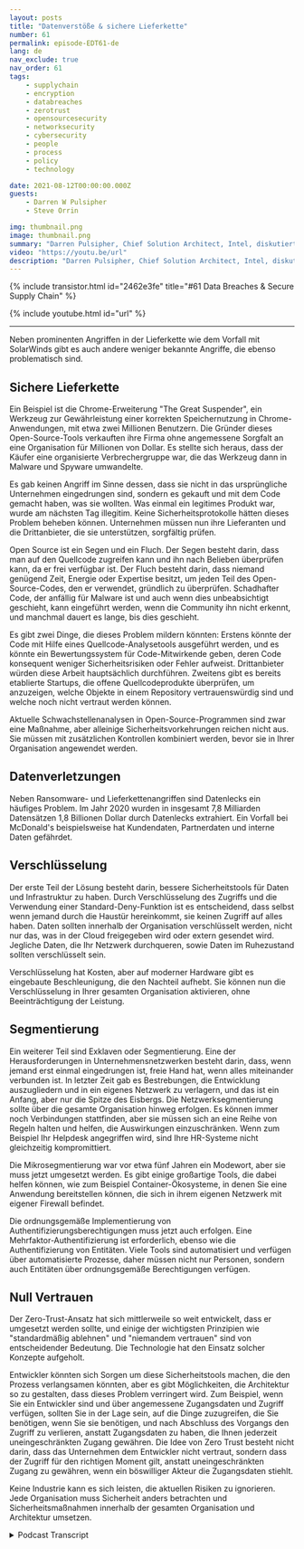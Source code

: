 ```yaml
---
layout: posts
title: "Datenverstöße & sichere Lieferkette"
number: 61
permalink: episode-EDT61-de
lang: de
nav_exclude: true
nav_order: 61
tags:
    - supplychain
    - encryption
    - databreaches
    - zerotrust
    - opensourcesecurity
    - networksecurity
    - cybersecurity
    - people
    - process
    - policy
    - technology

date: 2021-08-12T00:00:00.000Z
guests:
    - Darren W Pulsipher
    - Steve Orrin

img: thumbnail.png
image: thumbnail.png
summary: "Darren Pulsipher, Chief Solution Architect, Intel, diskutiert Datenverstöße und sichere Lieferketten mit dem häufigen Gast Steve Orrin, CTO von Intel, Federal."
video: "https://youtu.be/url"
description: "Darren Pulsipher, Chief Solution Architect, Intel, diskutiert Datenverstöße und sichere Lieferketten mit dem häufigen Gast Steve Orrin, CTO von Intel, Federal."
---
```


<div>
{% include transistor.html id="2462e3fe" title="#61 Data Breaches & Secure Supply Chain" %}

{% include youtube.html id="url" %}
</div>

---

Neben prominenten Angriffen in der Lieferkette wie dem Vorfall mit SolarWinds gibt es auch andere weniger bekannte Angriffe, die ebenso problematisch sind.

## Sichere Lieferkette

Ein Beispiel ist die Chrome-Erweiterung "The Great Suspender", ein Werkzeug zur Gewährleistung einer korrekten Speichernutzung in Chrome-Anwendungen, mit etwa zwei Millionen Benutzern. Die Gründer dieses Open-Source-Tools verkauften ihre Firma ohne angemessene Sorgfalt an eine Organisation für Millionen von Dollar. Es stellte sich heraus, dass der Käufer eine organisierte Verbrechergruppe war, die das Werkzeug dann in Malware und Spyware umwandelte.

Es gab keinen Angriff im Sinne dessen, dass sie nicht in das ursprüngliche Unternehmen eingedrungen sind, sondern es gekauft und mit dem Code gemacht haben, was sie wollten. Was einmal ein legitimes Produkt war, wurde am nächsten Tag illegitim. Keine Sicherheitsprotokolle hätten dieses Problem beheben können. Unternehmen müssen nun ihre Lieferanten und die Drittanbieter, die sie unterstützen, sorgfältig prüfen.

Open Source ist ein Segen und ein Fluch. Der Segen besteht darin, dass man auf den Quellcode zugreifen kann und ihn nach Belieben überprüfen kann, da er frei verfügbar ist. Der Fluch besteht darin, dass niemand genügend Zeit, Energie oder Expertise besitzt, um jeden Teil des Open-Source-Codes, den er verwendet, gründlich zu überprüfen. Schadhafter Code, der anfällig für Malware ist und auch wenn dies unbeabsichtigt geschieht, kann eingeführt werden, wenn die Community ihn nicht erkennt, und manchmal dauert es lange, bis dies geschieht.

Es gibt zwei Dinge, die dieses Problem mildern könnten: Erstens könnte der Code mit Hilfe eines Quellcode-Analysetools ausgeführt werden, und es könnte ein Bewertungssystem für Code-Mitwirkende geben, deren Code konsequent weniger Sicherheitsrisiken oder Fehler aufweist. Drittanbieter würden diese Arbeit hauptsächlich durchführen. Zweitens gibt es bereits etablierte Startups, die offene Quellcodeprodukte überprüfen, um anzuzeigen, welche Objekte in einem Repository vertrauenswürdig sind und welche noch nicht vertraut werden können.

Aktuelle Schwachstellenanalysen in Open-Source-Programmen sind zwar eine Maßnahme, aber alleinige Sicherheitsvorkehrungen reichen nicht aus. Sie müssen mit zusätzlichen Kontrollen kombiniert werden, bevor sie in Ihrer Organisation angewendet werden.

## Datenverletzungen

Neben Ransomware- und Lieferkettenangriffen sind Datenlecks ein häufiges Problem. Im Jahr 2020 wurden in insgesamt 7,8 Milliarden Datensätzen 1,8 Billionen Dollar durch Datenlecks extrahiert. Ein Vorfall bei McDonald's beispielsweise hat Kundendaten, Partnerdaten und interne Daten gefährdet.

## Verschlüsselung

Der erste Teil der Lösung besteht darin, bessere Sicherheitstools für Daten und Infrastruktur zu haben. Durch Verschlüsselung des Zugriffs und die Verwendung einer Standard-Deny-Funktion ist es entscheidend, dass selbst wenn jemand durch die Haustür hereinkommt, sie keinen Zugriff auf alles haben. Daten sollten innerhalb der Organisation verschlüsselt werden, nicht nur das, was in der Cloud freigegeben wird oder extern gesendet wird. Jegliche Daten, die Ihr Netzwerk durchqueren, sowie Daten im Ruhezustand sollten verschlüsselt sein.

Verschlüsselung hat Kosten, aber auf moderner Hardware gibt es eingebaute Beschleunigung, die den Nachteil aufhebt. Sie können nun die Verschlüsselung in Ihrer gesamten Organisation aktivieren, ohne Beeinträchtigung der Leistung.

## Segmentierung

Ein weiterer Teil sind Exklaven oder Segmentierung. Eine der Herausforderungen in Unternehmensnetzwerken besteht darin, dass, wenn jemand erst einmal eingedrungen ist, freie Hand hat, wenn alles miteinander verbunden ist. In letzter Zeit gab es Bestrebungen, die Entwicklung auszugliedern und in ein eigenes Netzwerk zu verlagern, und das ist ein Anfang, aber nur die Spitze des Eisbergs. Die Netzwerksegmentierung sollte über die gesamte Organisation hinweg erfolgen. Es können immer noch Verbindungen stattfinden, aber sie müssen sich an eine Reihe von Regeln halten und helfen, die Auswirkungen einzuschränken. Wenn zum Beispiel Ihr Helpdesk angegriffen wird, sind Ihre HR-Systeme nicht gleichzeitig kompromittiert.

Die Mikrosegmentierung war vor etwa fünf Jahren ein Modewort, aber sie muss jetzt umgesetzt werden. Es gibt einige großartige Tools, die dabei helfen können, wie zum Beispiel Container-Ökosysteme, in denen Sie eine Anwendung bereitstellen können, die sich in ihrem eigenen Netzwerk mit eigener Firewall befindet.

Die ordnungsgemäße Implementierung von Authentifizierungsberechtigungen muss jetzt auch erfolgen. Eine Mehrfaktor-Authentifizierung ist erforderlich, ebenso wie die Authentifizierung von Entitäten. Viele Tools sind automatisiert und verfügen über automatisierte Prozesse, daher müssen nicht nur Personen, sondern auch Entitäten über ordnungsgemäße Berechtigungen verfügen.

## Null Vertrauen

Der Zero-Trust-Ansatz hat sich mittlerweile so weit entwickelt, dass er umgesetzt werden sollte, und einige der wichtigsten Prinzipien wie "standardmäßig ablehnen" und "niemandem vertrauen" sind von entscheidender Bedeutung. Die Technologie hat den Einsatz solcher Konzepte aufgeholt.

Entwickler könnten sich Sorgen um diese Sicherheitstools machen, die den Prozess verlangsamen könnten, aber es gibt Möglichkeiten, die Architektur so zu gestalten, dass dieses Problem verringert wird. Zum Beispiel, wenn Sie ein Entwickler sind und über angemessene Zugangsdaten und Zugriff verfügen, sollten Sie in der Lage sein, auf die Dinge zuzugreifen, die Sie benötigen, wenn Sie sie benötigen, und nach Abschluss des Vorgangs den Zugriff zu verlieren, anstatt Zugangsdaten zu haben, die Ihnen jederzeit uneingeschränkten Zugang gewähren. Die Idee von Zero Trust besteht nicht darin, dass das Unternehmen dem Entwickler nicht vertraut, sondern dass der Zugriff für den richtigen Moment gilt, anstatt uneingeschränkten Zugang zu gewähren, wenn ein böswilliger Akteur die Zugangsdaten stiehlt.

Keine Industrie kann es sich leisten, die aktuellen Risiken zu ignorieren. Jede Organisation muss Sicherheit anders betrachten und Sicherheitsmaßnahmen innerhalb der gesamten Organisation und Architektur umsetzen.



<details>
<summary> Podcast Transcript </summary>

<p></p>

</details>
